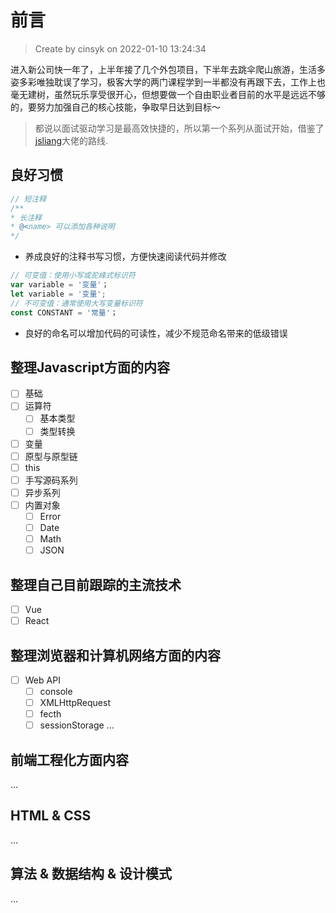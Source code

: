 # 前言
> Create by cinsyk on 2022-01-10 13:24:34

进入新公司快一年了，上半年接了几个外包项目，下半年去跳伞爬山旅游，生活多姿多彩唯独耽误了学习，极客大学的两门课程学到一半都没有再跟下去，工作上也毫无建树，虽然玩乐享受很开心，但想要做一个自由职业者目前的水平是远远不够的，要努力加强自己的核心技能，争取早日达到目标～

> 都说以面试驱动学习是最高效快捷的，所以第一个系列从面试开始，借鉴了[jsliang](https://github.com/LiangJunrong/document-library/tree/master/%E7%B3%BB%E5%88%97-%E9%9D%A2%E8%AF%95%E8%B5%84%E6%96%99)大佬的路线.

## 良好习惯
``` javascript
// 短注释
/**
* 长注释
* @<name> 可以添加各种说明
*/
```
* 养成良好的注释书写习惯，方便快速阅读代码并修改

``` javascript
// 可变值：使用小写或驼峰式标识符
var variable = '变量'；  
let variable = '变量';   
// 不可变值：通常使用大写变量标识符
const CONSTANT = '常量'； 
```
* 良好的命名可以增加代码的可读性，减少不规范命名带来的低级错误

## 整理Javascript方面的内容
  - [ ] 基础
  - [ ] 运算符
    - [ ] 基本类型
    - [ ] 类型转换
  - [ ] 变量
  - [ ] 原型与原型链
  - [ ] this
  - [ ] 手写源码系列
  - [ ] 异步系列
  - [ ] 内置对象
    - [ ] Error
    - [ ] Date
    - [ ] Math
    - [ ] JSON
## 整理自己目前跟踪的主流技术
  - [ ] Vue
  - [ ] React
## 整理浏览器和计算机网络方面的内容
  - [ ] Web API
    - [ ] console
    - [ ] XMLHttpRequest
    - [ ] fecth
    - [ ] sessionStorage
...
## 前端工程化方面内容
...
## HTML & CSS
...
## 算法 & 数据结构 & 设计模式
...

